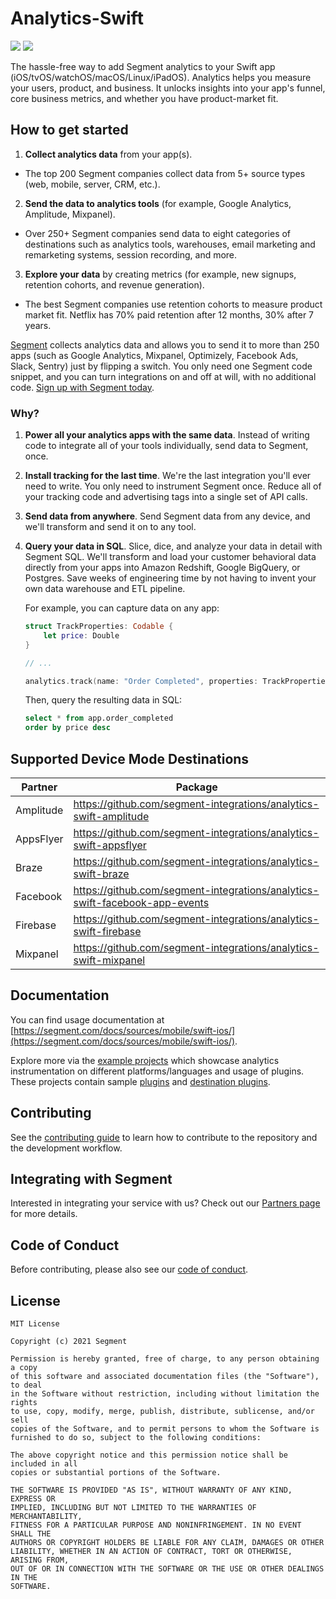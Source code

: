 # Analytics-Swift
![](https://github.com/segmentio/analytics-swift/actions/workflows/swift.yml/badge.svg)
![](https://img.shields.io/github/license/segmentio/analytics-swift)

The hassle-free way to add Segment analytics to your Swift app (iOS/tvOS/watchOS/macOS/Linux/iPadOS). Analytics helps you measure your users, product, and business. It unlocks insights into your app's funnel, core business metrics, and whether you have product-market fit.

## How to get started
1. **Collect analytics data** from your app(s).
  - The top 200 Segment companies collect data from 5+ source types (web, mobile, server, CRM, etc.).
2. **Send the data to analytics tools** (for example, Google Analytics, Amplitude, Mixpanel).
  - Over 250+ Segment companies send data to eight categories of destinations such as analytics tools, warehouses, email marketing and remarketing systems, session recording, and more.
3. **Explore your data** by creating metrics (for example, new signups, retention cohorts, and revenue generation).
  - The best Segment companies use retention cohorts to measure product market fit. Netflix has 70% paid retention after 12 months, 30% after 7 years.

[Segment](https://segment.com) collects analytics data and allows you to send it to more than 250 apps (such as Google Analytics, Mixpanel, Optimizely, Facebook Ads, Slack, Sentry) just by flipping a switch. You only need one Segment code snippet, and you can turn integrations on and off at will, with no additional code. [Sign up with Segment today](https://app.segment.com/signup).

### Why?
1. **Power all your analytics apps with the same data**. Instead of writing code to integrate all of your tools individually, send data to Segment, once.

2. **Install tracking for the last time**. We're the last integration you'll ever need to write. You only need to instrument Segment once. Reduce all of your tracking code and advertising tags into a single set of API calls.

3. **Send data from anywhere**. Send Segment data from any device, and we'll transform and send it on to any tool.

4. **Query your data in SQL**. Slice, dice, and analyze your data in detail with Segment SQL. We'll transform and load your customer behavioral data directly from your apps into Amazon Redshift, Google BigQuery, or Postgres. Save weeks of engineering time by not having to invent your own data warehouse and ETL pipeline.

   For example, you can capture data on any app:
    ```swift
    struct TrackProperties: Codable {
        let price: Double
    }

    // ...

    analytics.track(name: "Order Completed", properties: TrackProperties(price: 99.84))
    ```
   Then, query the resulting data in SQL:
    ```sql
    select * from app.order_completed
    order by price desc
    ```

## Supported Device Mode Destinations

| Partner | Package |
| --- | --- |
| Amplitude | https://github.com/segment-integrations/analytics-swift-amplitude |
| AppsFlyer | https://github.com/segment-integrations/analytics-swift-appsflyer |
| Braze    | https://github.com/segment-integrations/analytics-swift-braze |
| Facebook | https://github.com/segment-integrations/analytics-swift-facebook-app-events |
| Firebase | https://github.com/segment-integrations/analytics-swift-firebase |
| Mixpanel | https://github.com/segment-integrations/analytics-swift-mixpanel |

## Documentation

You can find usage documentation at [https://segment.com/docs/sources/mobile/swift-ios/](https://segment.com/docs/sources/mobile/swift-ios/).

Explore more via the [example projects](Examples) which showcase analytics instrumentation on different platforms/languages and usage of plugins. These projects contain sample [plugins](Examples/other_plugins) and [destination plugins](Examples/destination_plugins).

## Contributing

See the [contributing guide](CONTRIBUTING.md) to learn how to contribute to the repository and the development workflow.

## Integrating with Segment

Interested in integrating your service with us? Check out our [Partners page](https://segment.com/partners/) for more details.

## Code of Conduct

Before contributing, please also see our [code of conduct](CODE_OF_CONDUCT.md).

## License
```
MIT License

Copyright (c) 2021 Segment

Permission is hereby granted, free of charge, to any person obtaining a copy
of this software and associated documentation files (the "Software"), to deal
in the Software without restriction, including without limitation the rights
to use, copy, modify, merge, publish, distribute, sublicense, and/or sell
copies of the Software, and to permit persons to whom the Software is
furnished to do so, subject to the following conditions:

The above copyright notice and this permission notice shall be included in all
copies or substantial portions of the Software.

THE SOFTWARE IS PROVIDED "AS IS", WITHOUT WARRANTY OF ANY KIND, EXPRESS OR
IMPLIED, INCLUDING BUT NOT LIMITED TO THE WARRANTIES OF MERCHANTABILITY,
FITNESS FOR A PARTICULAR PURPOSE AND NONINFRINGEMENT. IN NO EVENT SHALL THE
AUTHORS OR COPYRIGHT HOLDERS BE LIABLE FOR ANY CLAIM, DAMAGES OR OTHER
LIABILITY, WHETHER IN AN ACTION OF CONTRACT, TORT OR OTHERWISE, ARISING FROM,
OUT OF OR IN CONNECTION WITH THE SOFTWARE OR THE USE OR OTHER DEALINGS IN THE
SOFTWARE.
```

